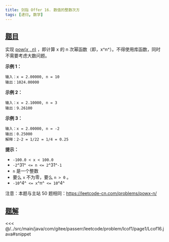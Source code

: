 ```yaml
---
title: 剑指 Offer 16. 数值的整数次方
tags: [递归, 数学]
---
```



## [题目](https://leetcode.cn/problems/shu-zhi-de-zheng-shu-ci-fang-lcof/)
实现 [pow(*x* , *n*)](https://www.cplusplus.com/reference/valarray/pow/) ，即计算 x 的 n 次幂函数（即，x^n^）。不得使用库函数，同时不需要考虑大数问题。

**示例 1：**

```
输入：x = 2.00000, n = 10
输出：1024.00000
```

**示例 2：**

```
输入：x = 2.10000, n = 3
输出：9.26100
```

**示例 3：**

```
输入：x = 2.00000, n = -2
输出：0.25000
解释：2-2 = 1/22 = 1/4 = 0.25
```

**提示：**

* `-100.0 < x < 100.0`
* `-2`^31^` <= n <= 2`^31^`-1`
* `n` 是一个整数
* 要么 `x` 不为零，要么 `n > 0` 。
* `-10`^4^` <= x`^n^` <= 10`^4^

注意：本题与主站 50 题相同：<https://leetcode-cn.com/problems/powx-n/>


## [题解](https://github.com/PasseRR/JavaLeetCode/blob/master/src/main/java/com/gitee/passerr/leetcode/problem/lcof1/page1/Lcof16.java)

<<< @/../src/main/java/com/gitee/passerr/leetcode/problem/lcof1/page1/Lcof16.java#snippet
